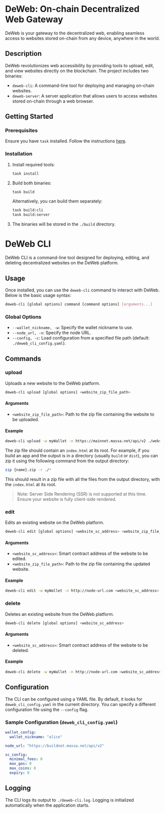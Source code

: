 # DeWeb: On-chain Decentralized Web Gateway

DeWeb is your gateway to the decentralized web, enabling seamless access to websites stored on-chain from any device, anywhere in the world.

## Description

DeWeb revolutionizes web accessibility by providing tools to upload, edit, and view websites directly on the blockchain. The project includes two binaries:

- `deweb-cli`: A command-line tool for deploying and managing on-chain websites.
- `deweb-server`: A server application that allows users to access websites stored on-chain through a web browser.

## Getting Started

### Prerequisites

Ensure you have `task` installed. Follow the instructions [here](https://taskfile.dev/installation/).

### Installation

1. Install required tools:

   ```bash
   task install
   ```

2. Build both binaries:

   ```bash
   task build
   ```

   Alternatively, you can build them separately:

   ```bash
   task build:cli
   task build:server
   ```

3. The binaries will be stored in the `./build` directory.

# DeWeb CLI

DeWeb CLI is a command-line tool designed for deploying, editing, and deleting decentralized websites on the DeWeb platform.

## Usage

Once installed, you can use the `deweb-cli` command to interact with DeWeb. Below is the basic usage syntax:

```bash
deweb-cli [global options] command [command options] [arguments...]
```

### Global Options

- `--wallet_nickname, -w`: Specify the wallet nickname to use.
- `--node_url, -n`: Specify the node URL.
- `--config, -c`: Load configuration from a specified file path (default: `./deweb_cli_config.yaml`).

## Commands

### upload

Uploads a new website to the DeWeb platform.

```bash
deweb-cli upload [global options] <website_zip_file_path>
```

#### Arguments

- `<website_zip_file_path>`: Path to the zip file containing the website to be uploaded.

#### Example

```bash
deweb-cli upload -w myWallet -n https://mainnet.massa.net/api/v2 ./website.zip
```

The zip file should contain an `index.html` at its root. For example, if you build an app and the output is in a directory (usually `build` or `dist`), you can zip it using the following command from the output directory:

```bash
zip {name}.zip -r ./*
```

This should result in a zip file with all the files from the output directory, with the `index.html` at its root.

> Note: Server Side Rendering (SSR) is not supported at this time. Ensure your website is fully client-side rendered.

### edit

Edits an existing website on the DeWeb platform.

```bash
deweb-cli edit [global options] <website_sc_address> <website_zip_file_path>
```

#### Arguments

- `<website_sc_address>`: Smart contract address of the website to be edited.
- `<website_zip_file_path>`: Path to the zip file containing the updated website.

#### Example

```bash
deweb-cli edit -w myWallet -n http://node-url.com <website_sc_address> ./updated_website.zip
```

### delete

Deletes an existing website from the DeWeb platform.

```bash
deweb-cli delete [global options] <website_sc_address>
```

#### Arguments

- `<website_sc_address>`: Smart contract address of the website to be deleted.

#### Example

```bash
deweb-cli delete -w myWallet -n http://node-url.com <website_sc_address>
```

## Configuration

The CLI can be configured using a YAML file. By default, it looks for `deweb_cli_config.yaml` in the current directory. You can specify a different configuration file using the `--config` flag.

### Sample Configuration (`deweb_cli_config.yaml`)

```yaml
wallet_config:
  wallet_nickname: "alice"

node_url: "https://buildnet.massa.net/api/v2"

sc_config:
  minimal_fees: 0
  max_gas: 0
  max_coins: 0
  expiry: 0
```

## Logging

The CLI logs its output to `./deweb-cli.log`. Logging is initialized automatically when the application starts.
